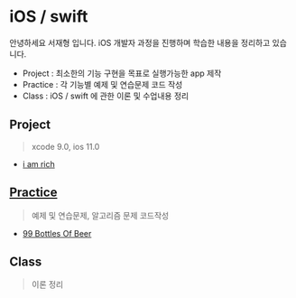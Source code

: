 # iOS / swift
안녕하세요 서재형 입니다.
iOS 개발자 과정을 진행하며 학습한 내용을 정리하고 있습니다.
- Project : 최소한의 기능 구현을 목표로 실행가능한 app 제작
- Practice : 각 기능별 예제 및 연습문제 코드 작성
- Class : iOS / swift 에 관한 이론 및 수업내용 정리

## Project
> xcode 9.0, ios 11.0

- [i am rich][iamrich]


## [Practice][practice]
> 예제 및 연습문제, 알고리즘 문제 코드작성
- [99 Bottles Of Beer][99bottles]


## Class
> 이론 정리

[iamrich]: /Project/I_Am_Rich/
[practice]: http://99-bottles-of-beer.net/
[99bottles]: /Practice/99-Bottles-Of-Beer.md

